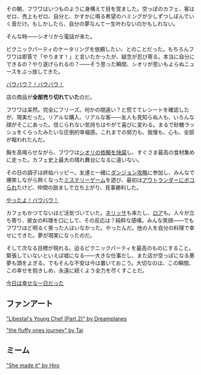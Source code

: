 <!-- title: フワワ・アビスガード -->
<!-- status: 生存 -->

その朝、フワワはいつものように身構えて目を覚ました。空っぽのカフェ、客はゼロ、売上もゼロ、自分と、かすかに鳴る希望のハミングが少しずつしぼんでいく音だけ。もしかしたら、自分の夢なんて一生叶わないのかもしれない。

そんな時――シオリから電話が来た。

ピクニックパーティのケータリングを依頼したい、とのことだった。もちろんフワワは即答で「やります！」と言いたかったが、疑念が忍び寄る。本当に自分にできるの？やり遂げられるの？――そう思った瞬間、シオリが思いもよらぬニュースをぶっ放してきた。

[バウバウ？！バウバウ！](#embed:https://www.youtube.com/live/Yv3kKfGJUfI?si=0iZ1c9GCaj656Svv&t=546)

店の商品が**全部売り切れていた**のだ。

フワワは呆然。完全にフリーズ。何かの間違い？と慌ててレシートを確認したが、現実だった。リアルな購入、リアルな客――友人も見知らぬ人も、いろんな顔がそこにあった。信じられない気持ちはやがて喜びに変わる。まるで砂糖ラッシュをくらったみたいな圧倒的幸福感。これまでの努力も、我慢も、心も、全部が報われたんだ。

胸を高鳴らせながら、フワワは[シオリの依頼を快諾](https://www.youtube.com/live/Yv3kKfGJUfI?si=vtoeq8O8RAHIIn9a&t=887)し、すぐさま最高の食材集めに走った。カフェ史上最大の晴れ舞台になるに違いない。

その日の調子は終始ハッピー。友達と一緒に[ダンジョン攻略](https://www.youtube.com/live/Yv3kKfGJUfI?si=6WRoJPkQV_34PHWe&t=3259)に参加し、みんなで爆笑しながら熱くなった[ミステリーゲーム](https://www.youtube.com/live/Yv3kKfGJUfI?si=yz34Cw6rxpyzXVRi&t=6291)を遊び、最初は[アウトランダーにボコられ](https://www.youtube.com/live/Yv3kKfGJUfI?si=lhXHVG9PyhL9_hd_&t=5287)たけど、仲間の励ましで立ち上がり、見事勝利した。

[やったよ！バウバウ！](#embed:https://www.youtube.com/live/Yv3kKfGJUfI?si=J7AgJaCwtGngdO_V&t=8749)

カフェもかつてないほど活気づいていた。[ネリッサ](https://www.youtube.com/live/Yv3kKfGJUfI?si=2g7ner4_pbuOL_J3&t=1272)も来たし、[ロア](https://www.youtube.com/live/Yv3kKfGJUfI?si=NIle8EZXYAiU15j8&t=9888)も。人々が立ち寄り、彼女の料理を口にして、その反応は？純粋な感嘆。みんな笑顔――でもフワワほど明るく笑った人はいなかった。やったんだ。他の人を自分の料理で幸せにできた。夢が現実になったのだ。

そして次なる目標が現れる。迫るピクニックパーティを最高のものにすること。緊張していないといえば嘘になる――大きな仕事だし、また店が空っぽになる悪夢も頭をよぎる。でもそんな不安は今は置いておこう。大切なのは、この瞬間、この幸せを抱きしめ、永遠に続くよう全力を尽くすことだ。

[今日は幸せな一日だった](#embed:https://www.youtube.com/live/Yv3kKfGJUfI?si=38SXUkohf-G30Q0v&t=12153)

## ファンアート

["Libestal's Young Chef (Part 2)" by Dreamplanes](https://x.com/Dreamplanes256/status/1922931113174917132)

<!-- shiori -->

["the fluffy ones journey" by Tai](https://x.com/tchailune/status/1921440727466217479)

## ミーム

["She made it" by Hiro](https://x.com/hiroavrs/status/1920788743742448068)
